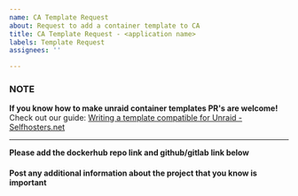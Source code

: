 ```yaml
---
name: CA Template Request
about: Request to add a container template to CA
title: CA Template Request - <application name>
labels: Template Request
assignees: ''

---
```


### NOTE
 **If you know how to make unraid container templates PR's are welcome!**
Check out our guide: [Writing a template compatible for Unraid - Selfhosters.net](https://selfhosters.net/docker/templating/templating/)

***

**Please add the dockerhub repo link and github/gitlab link below**
<links here>

#### Post any additional information about the project that you know is important 
<info here>

